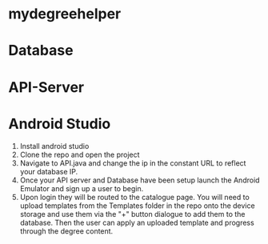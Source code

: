 # mydegreehelper

# Database

# API-Server

# Android Studio
1. Install android studio
2. Clone the repo and open the project
3. Navigate to API.java and change the ip in the constant URL to reflect your database IP.
4. Once your API server and Database have been setup launch the Android Emulator and sign up a user to begin.
5. Upon login they will be routed to the catalogue page. You will need to upload templates from the Templates folder in the repo onto the device storage and use them via the "+" button dialogue to add them to the database. Then the user can apply an uploaded template and progress through the degree content.
